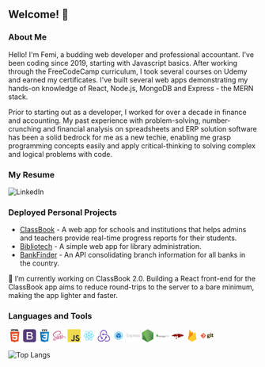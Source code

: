 ## Welcome! :wave:

### About Me

Hello!  I'm Femi, a budding web developer and professional accountant. I've been coding since 2019, starting with Javascript basics. After working through the FreeCodeCamp curriculum, I took several courses on Udemy and earned my certificates. I've built several web apps demonstrating my hands-on knowledge of React, Node.js, MongoDB and Express - the MERN stack.

Prior to starting out as a developer, I worked for over a decade in finance and accounting. My past experience with problem-solving, number-crunching and financial analysis on spreadsheets and ERP solution software has been a solid bedrock for me as a new techie, enabling me grasp programming concepts easily and apply critical-thinking to solving complex and logical problems with code.

### My Resume
<img style="align:left; width:80px" alt="LinkedIn" src="https://www.linkedin.com/in/femi-agbebi/" />

### Deployed Personal Projects
- [ClassBook](https://classbook-femi.herokuapp.com/) - A web app for schools and institutions that helps admins and teachers provide real-time progress reports for their students.
- [Bibliotech](https://bibliotech-femi.herokuapp.com/) - A simple web app for library administration.
- [BankFinder](https://femi-bank-app.herokuapp.com/) - An API consolidating branch information for all banks in the country.

🔭 I’m currently working on ClassBook 2.0. Building a React front-end for the ClassBook app aims to reduce round-trips to the server to a bare minimum, making the app lighter and faster.

### Languages and Tools

<img style="align:left; width:26px" alt="HTML5" src="https://raw.githubusercontent.com/github/explore/80688e429a7d4ef2fca1e82350fe8e3517d3494d/topics/html/html.png" />
<img style="align:left; width:26px" alt="Bootstrap" src="https://raw.githubusercontent.com/github/explore/80688e429a7d4ef2fca1e82350fe8e3517d3494d/topics/bootstrap/bootstrap.png" />
<img style="align:left; width:26px" alt="CSS" src="https://raw.githubusercontent.com/github/explore/80688e429a7d4ef2fca1e82350fe8e3517d3494d/topics/css/css.png" />
<img style="align:left; width:26px" alt="SASS" src="https://raw.githubusercontent.com/github/explore/80688e429a7d4ef2fca1e82350fe8e3517d3494d/topics/sass/sass.png" />
<img style="align:left; width:26px" alt="Javascript" src="https://raw.githubusercontent.com/github/explore/80688e429a7d4ef2fca1e82350fe8e3517d3494d/topics/javascript/javascript.png" />
<img style="align:left; width:26px" alt="React" src="https://raw.githubusercontent.com/github/explore/80688e429a7d4ef2fca1e82350fe8e3517d3494d/topics/react/react.png" />
<img style="align:left; width:26px" alt="Redux" src="https://raw.githubusercontent.com/github/explore/80688e429a7d4ef2fca1e82350fe8e3517d3494d/topics/redux/redux.png" />
<img style="align:left; width:26px" alt="Webpack" src="https://raw.githubusercontent.com/github/explore/80688e429a7d4ef2fca1e82350fe8e3517d3494d/topics/webpack/webpack.png" />

<img style="align:left; width:26px" alt="Express" src="https://raw.githubusercontent.com/github/explore/80688e429a7d4ef2fca1e82350fe8e3517d3494d/topics/express/express.png" />
<img style="align:left; width:26px" alt="Node.js" src="https://raw.githubusercontent.com/github/explore/80688e429a7d4ef2fca1e82350fe8e3517d3494d/topics/nodejs/nodejs.png" />
<img style="align:left; width:26px" alt="MongoDB" src="https://raw.githubusercontent.com/github/explore/80688e429a7d4ef2fca1e82350fe8e3517d3494d/topics/mongodb/mongodb.png" />
<img style="align:left; width:26px" alt="Mongoose" src="https://raw.githubusercontent.com/github/explore/80688e429a7d4ef2fca1e82350fe8e3517d3494d/topics/mongoose/mongoose.png" />
<img style="align:left; width:26px" alt="Firebase" src="https://raw.githubusercontent.com/github/explore/80688e429a7d4ef2fca1e82350fe8e3517d3494d/topics/firebase/firebase.png" />
<img style="align:left; width:26px" alt="Git" src="https://raw.githubusercontent.com/github/explore/80688e429a7d4ef2fca1e82350fe8e3517d3494d/topics/git/git.png" />

![Top Langs](https://github-readme-stats.vercel.app/api/top-langs/?username=CoderFemi&theme=tokyonight)